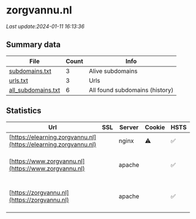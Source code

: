 # zorgvannu.nl
*Last update:2024-01-11 16:13:36*
## Summary data
| File       | Count | Info |
|------------|-------|------|
|[subdomains.txt](/data/zorgvannu/subdomains.txt)|3|Alive subdomains|
|[urls.txt](/data/zorgvannu/urls.txt)|3|Urls|
|[all_subdomains.txt](/data/zorgvannu/all_subdomains.txt)|6|All found subdomains (history)|
## Statistics
| Url | SSL | Server | Cookie | HSTS | CSP | XFO | XXP | RP | Tech |
|------------|-------|------|------|------|------|------|------|------|------|
|[https://elearning.zorgvannu.nl](https://elearning.zorgvannu.nl)| |nginx|:warning: |:white_check_mark: | |:white_check_mark: |:white_check_mark: |:white_check_mark: |HSTS Nginx|
|[https://www.zorgvannu.nl](https://www.zorgvannu.nl)| |apache| |:white_check_mark: | |:white_check_mark: | |:white_check_mark: |Apache HTTP Server D...|
|[https://zorgvannu.nl](https://zorgvannu.nl)| |apache| |:white_check_mark: | |:white_check_mark: | |:white_check_mark: |Apache HTTP Server H...|